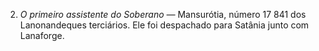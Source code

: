 ﻿2. *O primeiro assistente do Soberano —* Mansurótia, número 17 841 dos Lanonandeques terciários. Ele foi despachado para Satânia junto com Lanaforge.